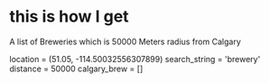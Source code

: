 # this is how I get 
A list of Breweries which is 50000 Meters radius from Calgary 

location = (51.05, -114.50032556307899)
search_string = 'brewery'
distance = 50000
calgary_brew = []
